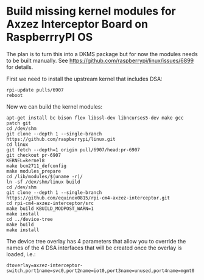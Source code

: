 # Build missing kernel modules for Axzez Interceptor Board on RaspberrryPI OS

The plan is to turn this into a DKMS package but for now the modules needs to be built manually.
See https://github.com/raspberrypi/linux/issues/6899 for details.

First we need to install the upstream kernel that includes DSA:

```
rpi-update pulls/6907
reboot
```

Now we can build the kernel modules:

```
apt-get install bc bison flex libssl-dev libncurses5-dev make gcc patch git
cd /dev/shm
git clone --depth 1 --single-branch https://github.com/raspberrypi/linux.git
cd linux
git fetch --depth=1 origin pull/6907/head:pr-6907
git checkout pr-6907
KERNEL=kernel8
make bcm2711_defconfig
make modules_prepare
cd /lib/modules/$(uname -r)/
ln -sf /dev/shm/linux build
cd /dev/shm
git clone --depth 1 --single-branch https://github.com/equinox0815/rpi-cm4-axzez-interceptor.git
cd rpi-cm4-axzez-interceptor/src
make build KBUILD_MODPOST_WARN=1
make install
cd ../device-tree
make build
make install
```

The device tree overlay has 4 parameters that allow you to override the names of the 4
DSA interfaces that will be created once the overlay is loaded, i.e.:

```
dtoverlay=axzez-interceptor-switch,port1name=svc0,port2name=iot0,port3name=unused,port4name=mgmt0
```
